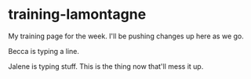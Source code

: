 # training-lamontagne

My training page for the week. I'll be pushing changes up here as we go.


Becca is typing a line.

Jalene is typing stuff. This is the thing now that'll mess it up.